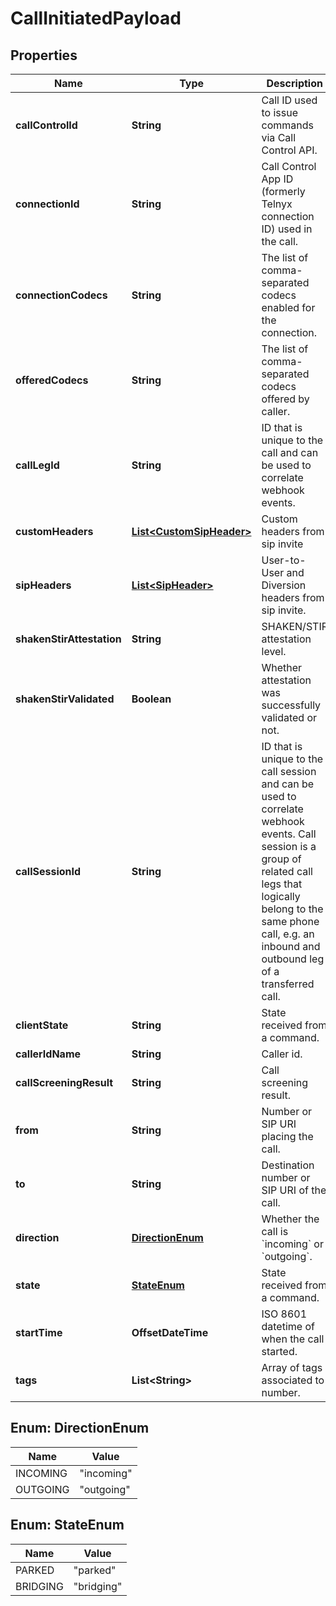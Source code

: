 

# CallInitiatedPayload


## Properties

| Name | Type | Description | Notes |
|------------ | ------------- | ------------- | -------------|
|**callControlId** | **String** | Call ID used to issue commands via Call Control API. |  [optional] |
|**connectionId** | **String** | Call Control App ID (formerly Telnyx connection ID) used in the call. |  [optional] |
|**connectionCodecs** | **String** | The list of comma-separated codecs enabled for the connection. |  [optional] |
|**offeredCodecs** | **String** | The list of comma-separated codecs offered by caller. |  [optional] |
|**callLegId** | **String** | ID that is unique to the call and can be used to correlate webhook events. |  [optional] |
|**customHeaders** | [**List&lt;CustomSipHeader&gt;**](CustomSipHeader.md) | Custom headers from sip invite |  [optional] |
|**sipHeaders** | [**List&lt;SipHeader&gt;**](SipHeader.md) | User-to-User and Diversion headers from sip invite. |  [optional] |
|**shakenStirAttestation** | **String** | SHAKEN/STIR attestation level. |  [optional] |
|**shakenStirValidated** | **Boolean** | Whether attestation was successfully validated or not. |  [optional] |
|**callSessionId** | **String** | ID that is unique to the call session and can be used to correlate webhook events. Call session is a group of related call legs that logically belong to the same phone call, e.g. an inbound and outbound leg of a transferred call. |  [optional] |
|**clientState** | **String** | State received from a command. |  [optional] |
|**callerIdName** | **String** | Caller id. |  [optional] |
|**callScreeningResult** | **String** | Call screening result. |  [optional] |
|**from** | **String** | Number or SIP URI placing the call. |  [optional] |
|**to** | **String** | Destination number or SIP URI of the call. |  [optional] |
|**direction** | [**DirectionEnum**](#DirectionEnum) | Whether the call is &#x60;incoming&#x60; or &#x60;outgoing&#x60;. |  [optional] |
|**state** | [**StateEnum**](#StateEnum) | State received from a command. |  [optional] |
|**startTime** | **OffsetDateTime** | ISO 8601 datetime of when the call started. |  [optional] |
|**tags** | **List&lt;String&gt;** | Array of tags associated to number. |  [optional] |



## Enum: DirectionEnum

| Name | Value |
|---- | -----|
| INCOMING | &quot;incoming&quot; |
| OUTGOING | &quot;outgoing&quot; |



## Enum: StateEnum

| Name | Value |
|---- | -----|
| PARKED | &quot;parked&quot; |
| BRIDGING | &quot;bridging&quot; |



